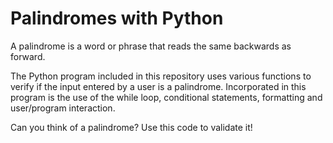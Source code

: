 # Palindromes with Python

A palindrome is a word or phrase that reads the same backwards as forward. 

The Python program included in this repository uses various functions to verify if the input entered by a user is a palindrome. 
Incorporated in this program is the use of the while loop, conditional statements, formatting and user/program interaction. 

Can you think of a palindrome? Use this code to validate it!




